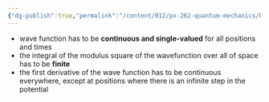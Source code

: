 ```yaml
---
{"dg-publish":true,"permalink":"/content/012/px-262-quantum-mechanics/b-introduction/px-262-b3-boundary-conditions/","noteIcon":"1","created":"2024-11-25T10:50:32.000+00:00","updated":"2024-12-07T11:34:37.496+00:00"}
---
```


- wave function has to be **continuous and single-valued** for all positions and times
- the integral of the modulus square of the wavefunction over all of space has to be **finite** 
- the first derivative of the wave function has to be continuous everywhere, except at positions where there is an infinite step in the potential
